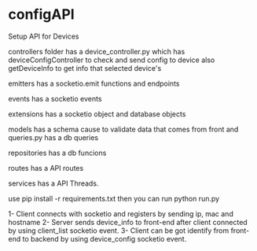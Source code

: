# configAPI
Setup API for Devices

controllers folder has a device_controller.py which has deviceConfigController to check and send config to device also getDeviceInfo to get info that selected device's

emitters has a socketio.emit functions and endpoints

events has a socketio events

extensions has a socketio object and database objects

models has a schema cause to validate data that comes from front and queries.py has a db queries

repositories has a db funcions

routes has a API routes

services has a API Threads. 


use pip install -r requirements.txt
then you can run python run.py

1- Client connects with socketio and registers by sending ip, mac and hostname
2- Server sends device_info to front-end after client connected by using client_list socketio event.
3- Client can be got identify from front-end to backend by using device_config socketio event. 
